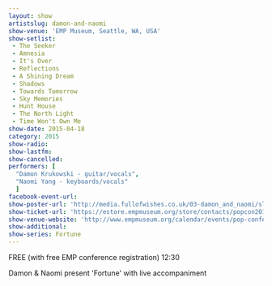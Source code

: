 ```yaml
---
layout: show
artistslug: damon-and-naomi
show-venue: 'EMP Museum, Seattle, WA, USA'
show-setlist:
 - The Seeker
 - Amnesia
 - It's Over
 - Reflections
 - A Shining Dream
 - Shadows
 - Towards Tomorrow
 - Sky Memories
 - Hunt House
 - The North Light
 - Time Won't Own Me
show-date: 2015-04-18
category: 2015
show-radio: 
show-lastfm: 
show-cancelled: 
performers: [
  "Damon Krukowski - guitar/vocals",
  "Naomi Yang - keyboards/vocals"
  ]
facebook-event-url: 
show-poster-url: 'http://media.fullofwishes.co.uk/03-damon_and_naomi/sleeves/damon-and-naomi-fortune.jpg'
show-ticket-url: 'https://estore.empmuseum.org/store/contacts/popcon2015.asp?from=program'
show-venue-website: 'http://www.empmuseum.org/calendar/events/pop-conference-presents-damon-naomi.aspx'
show-additional:
show-series: Fortune
---
```

<p>FREE (with free EMP conference registration) 12:30</p><p>Damon & Naomi present 'Fortune' with live accompaniment</p>